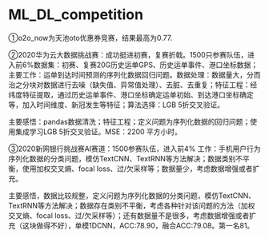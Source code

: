 # ML_DL_competition
①o2o_now为天池oto优惠券竞赛，结果最高为0.77.

②2020华为云大数据挑战赛：成功挺进初赛，复赛折戟。1500只参赛队伍，进入前6%
​	数据集：初赛、复赛20G历史运单GPS、历史运单事件、港口坐标数据；主要工作：运单到达时间预测的序列化数据回归问题。数据处理：数据量大，分而治之分块对数据进行去噪（缺失值、异常值处理）、去脏、去重复；特征工程：经纬度特征提取，通过历史运单事件、港口坐标确定运单初始、到达港口坐标确定等，加入时间维度、新冠发生等特征；算法选择：LGB 5折交叉验证。

​	主要感悟：pandas数据清洗；特征工程；定义问题为序列化数据的回归问题；使用集成学习LGB 5折交叉验证。MSE：2200 平方小时。

③2020新网银行挑战赛AI赛道：1500参赛队伍，进入前4%
​	工作：手机用户行为序列化数据的分类问题，模仿TextCNN、TextRNN等方法解决；数据类别不平衡，使用加权交叉熵、focal loss、过/欠采样等；数据量少，考虑数据增强或者扩充。

​	主要感悟，数据比较规整，定义问题为序列化数据的分类问题，模仿TextCNN、TextRNN等方法解决；数据存在类别不平衡，考虑各种针对该问题的方法（加权交叉熵、focal loss、过/欠采样等）；还有数据量不是很多，考虑数据增强或者扩充（这块做得不好），单模1DCNN，ACC:78.90，融合ACC:79.08。第一名81。

